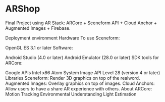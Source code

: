 # ARShop
Final Project using AR
Stack: ARCore + Sceneform API + Cloud Anchor + Augmented Images + Firebase.

Deployment environment
Hardware To use Sceneform:

OpenGL ES 3.1 or later
Software:

Android Studio (4.0 or later)
Android Emulator (28.0 or later)
SDK tools for ARCore:

Google APIs Intel x86 Atom System Image API Level 28 (version 4 or later)
Libraries
Sceneform: Render 3D graphics on top of the realword.
Augmented Images: Overlay graphics on top of images.
Cloud Anchors: Allow users to have a share AR experience with others.
About ARCore:
Motion Tracking
Environmental Understanding
Light Estimation


